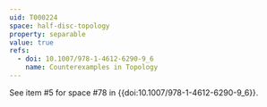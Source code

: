 ```yaml
---
uid: T000224
space: half-disc-topology
property: separable
value: true
refs:
  - doi: 10.1007/978-1-4612-6290-9_6
    name: Counterexamples in Topology
---
```

See item #5 for space #78 in {{doi:10.1007/978-1-4612-6290-9_6}}.
